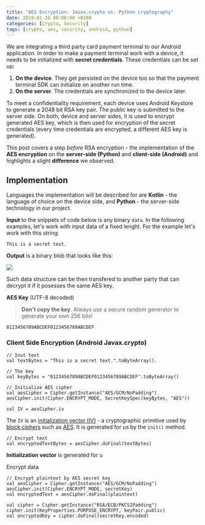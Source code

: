 ```yaml
---
title: "AES Encryption: Javax.crypto vs. Python cryptography"
date: 2019-01-20 00:06:00 +0100
categories: [Crypto, Security]
tags: [crypto, aes, security, android, python]
--- 
```


We are integrating a third party card payment terminal to our Android application. In order to make a payment terminal work with a device, it needs to be initialized with **secret credentials**. These credentials can be set up:
1. **On the device**. They get persisted on the device too so that the payment terminal SDK can initialize on another run time.
2. **On the server**. The credentials are synchronized to the device later.

To meet a confidentiality requirement, each device uses Android Keystore to generate a 2048 bit RSA key pair. The public key is submitted to the server side. On both, device and server sides, it is used to encrypt generated AES key, which is then used for encryption of the secret credentials (every time credentials are encrypted, a different AES key is generated).

This post covers a step _before_ RSA encryption - the implementation of the **AES encryption** on the **server-side (Python)** and **client-side (Android)** and highlights a slight **difference** we observed.
 
## Implementation

Languages the implementation will be described for are **Kotlin** - the language of choice on the device side, and **Python** - the server-side technology in our project.

**Input** to the snippets of code below is any binary `data`. In the following examples, let's work with input data of a fixed lenght. For the example let's work with this string:

```
This is a secret text.
```

**Output** is a binary blob that looks like this:

![](/assets/img/posts/2020-02-20-aes-encryption-in-android-and-python/1.png)

Such data structure can be then transfered to another party that can decrypt it if it posesses the same AES key.

**AES Key** (UTF-8 decoded)

> **Don't copy the key**. Always use a secure random generator to generate your own 256 bits!

```
0123456789ABCDEF0123456789ABCDEF
```


### Client Side Encryption (Android Javax.crypto)


```
// Inut text
val textBytes = "This is a secret text.".toByteArray().

// The key
val keyBytes = "0123456789ABCDEF0123456789ABCDEF".toByteArray()

// Initialize AES cipher
val aesCipher = Cipher.getInstance("AES/GCM/NoPadding")
aesCipher.init(Cipher.ENCRYPT_MODE, SecretKeySpec(keyBytes, "AES"))

val IV = aesCipher.iv
```

The `IV` is an [initialization vector (IV)](https://en.wikipedia.org/wiki/Initialization_vector) - a cryptographic primitive used by [block ciphers](https://en.wikipedia.org/wiki/Block_cipher) such as [AES](https://en.wikipedia.org/wiki/Advanced_Encryption_Standard). It is generated for us by the `init()` method.

```
// Encrypt text
val encryptedTextBytes = aesCipher.doFinal(textBytes)
```

**Initialization vector** is generated for u


Encrypt data

```
// Encrypt plaintext by AES secret key
val aesCipher = Cipher.getInstance("AES/GCM/NoPadding")
aesCipher.init(Cipher.ENCRYPT_MODE, secretKey)
val encryptedText = aesCipher.doFinal(plaintext)
```


```
val cipher = Cipher.getInstance("RSA/ECB/PKCS1Padding")
cipher.init(KeyProperties.PURPOSE_ENCRYPT, keyPair.public)
val encryptedKey = cipher.doFinal(secretKey.encoded)
```
